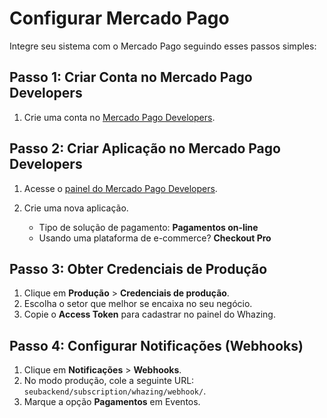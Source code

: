 # Configurar Mercado Pago

Integre seu sistema com o Mercado Pago seguindo esses passos simples:

## Passo 1: Criar Conta no Mercado Pago Developers
1. Crie uma conta no [Mercado Pago Developers](https://www.mercadopago.com.br/developers/pt).

## Passo 2: Criar Aplicação no Mercado Pago Developers
1. Acesse o [painel do Mercado Pago Developers](https://www.mercadopago.com.br/developers/panel/app).
2. Crie uma nova aplicação.

   - Tipo de solução de pagamento: **Pagamentos on-line**
   - Usando uma plataforma de e-commerce? **Checkout Pro**

## Passo 3: Obter Credenciais de Produção
1. Clique em **Produção** > **Credenciais de produção**.
2. Escolha o setor que melhor se encaixa no seu negócio.
3. Copie o **Access Token** para cadastrar no painel do Whazing.

## Passo 4: Configurar Notificações (Webhooks)
1. Clique em **Notificações** > **Webhooks**.
2. No modo produção, cole a seguinte URL: `seubackend/subscription/whazing/webhook/`.
3. Marque a opção **Pagamentos** em Eventos.